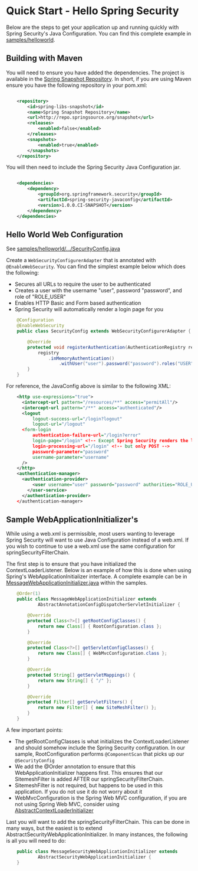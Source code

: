 Quick Start - Hello Spring Security
==============

Below are the steps to get your application up and running quickly with Spring Security's Java Configuration. You can find this complete example in [samples/helloworld](samples/helloworld).

Building with Maven
-------------

You will need to ensure you have added the dependencies. The project is available in the [Spring Snapshot Repository](https://github.com/SpringSource/spring-framework/wiki/SpringSource-repository-FAQ).
In short, if you are using Maven ensure you have the following repository in your pom.xml:

```xml

    <repository>
        <id>spring-libs-snapshot</id>
        <name>Spring Snapshot Repository</name>
        <url>http://repo.springsource.org/snapshot</url>
        <releases>
            <enabled>false</enabled>
        </releases>
        <snapshots>
            <enabled>true</enabled>
        </snapshots>
    </repository>
```

You will then need to include the Spring Security Java Configuration jar.

```xml

    <dependencies>
        <dependency>
            <groupId>org.springframework.security</groupId>
            <artifactId>spring-security-javaconfig</artifactId>
            <version>1.0.0.CI-SNAPSHOT</version>
        </dependency>
    </dependencies>
```

Hello World Web Configuration
----------------------

See [samples/helloworld/.../SecurityConfig.java](samples/helloworld/src/main/java/org/springframework/security/samples/config/SecurityConfig.java)

Create a `WebSecurityConfigurerAdapter` that is annotated with `@EnableWebSecurity`. You can find the simplest example below which does the following:

* Secures all URLs to require the user to be authenticated
* Creates a user with the username "user", password "password", and role of "ROLE_USER"
* Enables HTTP Basic and Form based authentication
* Spring Security will automatically render a login page for you

```java
    @Configuration
    @EnableWebSecurity
    public class SecurityConfig extends WebSecurityConfigurerAdapter {

        @Override
        protected void registerAuthentication(AuthenticationRegistry registry) {
            registry
                .inMemoryAuthentication()
                    .withUser("user").password("password").roles("USER");
        }
    }
```

For reference, the JavaConfig above is similar to the following XML:

```xml
    <http use-expressions="true">
      <intercept-url pattern="/resources/**" access="permitAll"/>
      <intercept-url pattern="/**" access="authenticated"/>
      <logout
          logout-success-url="/login?logout"
          logout-url="/logout"
      <form-login
          authentication-failure-url="/login?error"
          login-page="/login" <!-- Except Spring Security renders the login page -->
          login-processing-url="/login" <!-- but only POST -->
          password-parameter="password"
          username-parameter="username"
      />
    </http>
    <authentication-manager>
      <authentication-provider>
          <user username="user" password="password" authorities="ROLE_USER"/>
        </user-service>
      </authentication-provider>
    </authentication-manager>
```

Sample WebApplicationInitializer's
----------------------

While using a web.xml is permissible, most users wanting to leverage Spring Security will want to use Java Configuration instead of a web.xml. If you wish to continue to use a web.xml use the same configuration for springSecurityFilterChain.

The first step is to ensure that you have initialized the ContextLoaderListener. Below is an example of how this is done when using Spring's WebApplicationInitializer interface. A complete example can be
in [MessageWebApplicationInitializer.java](samples/messages/src/main/java/org/springframework/security/samples/config/MessageWebApplicationInitializer.java) within the samples.

```java
    @Order(1)
    public class MessageWebApplicationInitializer extends
            AbstractAnnotationConfigDispatcherServletInitializer {

        @Override
        protected Class<?>[] getRootConfigClasses() {
            return new Class[] { RootConfiguration.class };
        }

        @Override
        protected Class<?>[] getServletConfigClasses() {
            return new Class[] { WebMvcConfiguration.class };
        }

        @Override
        protected String[] getServletMappings() {
            return new String[] { "/" };
        }

        @Override
        protected Filter[] getServletFilters() {
            return new Filter[] { new SiteMeshFilter() };
        }
    }
```

A few important points:

* The getRootConfigClasses is what initializes the ContextLoaderListener and should somehow include the Spring Security configuration. In our sample, RootConfiguration performs `@ComponentScan` that picks up our `@SecurityConfig`
* We add the @Order annotation to ensure that this WebApplicationInitializer happens first. This ensures that our SitemeshFilter is added AFTER our springSecurityFilterChain.
* SitemeshFilter is not required, but happens to be used in this application. If you do not use it do not worry about it
* WebMvcConfiguration is the Spring Web MVC configuration, if you are not using Spring Web MVC, consider using [AbstractContextLoaderInitializer](http://static.springsource.org/spring/docs/3.2.x/javadoc-api/org/springframework/web/context/AbstractContextLoaderInitializer.html)

Last you will want to add the springSecurityFilterChain. This can be done in many ways, but the easiest is to extend AbstractSecurityWebApplicationInitializer. In many instances, the following is all you will need to do:

```java
    public class MessageSecurityWebApplicationInitializer extends
            AbstractSecurityWebApplicationInitializer {
    }
```
